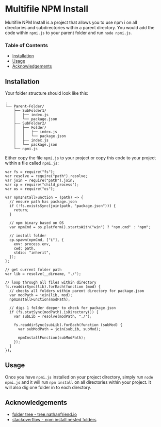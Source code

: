 # Multifile NPM Install

Multifile NPM Install is a project that allows you to use npm i on all directories and subdirectories within a parent directory. You would add the code within `npmi.js` to your parent folder and run `node npmi.js`. 

### Table of Contents

- [Installation](#installation)
- [Usage](#usage)
- [Acknowledgements](#acknowledgements)

## Installation

Your folder structure should look like this:

```
.
└── Parent-Folder/
    ├── SubFolder1/
    │   ├── index.js
    │   └── package.json
    ├── SubFolder2/
    │   ├── Folder/
    │   │   ├── index.js
    │   │   └── package.json
    │   ├── index.js
    │   └── package.json
    └── npmi.js
```

Either copy the file `npmi.js` to your project or copy this code to your project within a file called `npmi.js`:

```
var fs = require("fs");
var resolve = require("path").resolve;
var join = require("path").join;
var cp = require("child_process");
var os = require("os");

var npmInstallFunction = (path) => {
  // ensure path has package.json
  if (!fs.existsSync(join(path, "package.json"))) {
    return;
  }

  // npm binary based on OS
  var npmCmd = os.platform().startsWith("win") ? "npm.cmd" : "npm";

  // install folder
  cp.spawn(npmCmd, ["i"], {
    env: process.env,
    cwd: path,
    stdio: "inherit",
  });
};

// get current folder path
var lib = resolve(__dirname, "./");

// loop through all files within directory
fs.readdirSync(lib).forEach(function (mod) {
  // checks all folders within parent directory for package.json
  var modPath = join(lib, mod);
  npmInstallFunction(modPath);

  // digs 1 folder deeper to check for package.json
  if (fs.statSync(modPath).isDirectory()) {
    var subLib = resolve(modPath, "./");

    fs.readdirSync(subLib).forEach(function (subMod) {
      var subModPath = join(subLib, subMod);

      npmInstallFunction(subModPath);
    });
  }
});

```

## Usage

Once you have `npmi.js` installed on your project directory, simply run `node npmi.js` and it will run `npm install` on all directories within your project. It will also dig one folder in to each directory.

## Acknowledgements

- [folder tree - tree.nathanfriend.io](https://tree.nathanfriend.io/)
- [stackoverflow - npm install nested folders](https://stackoverflow.com/a/31774097)